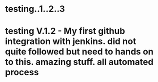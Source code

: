 # testing..1..2..3
# testing V.1.2 - My first github integration with jenkins. did not quite followed but need to hands on to this. amazing stuff. all automated process
